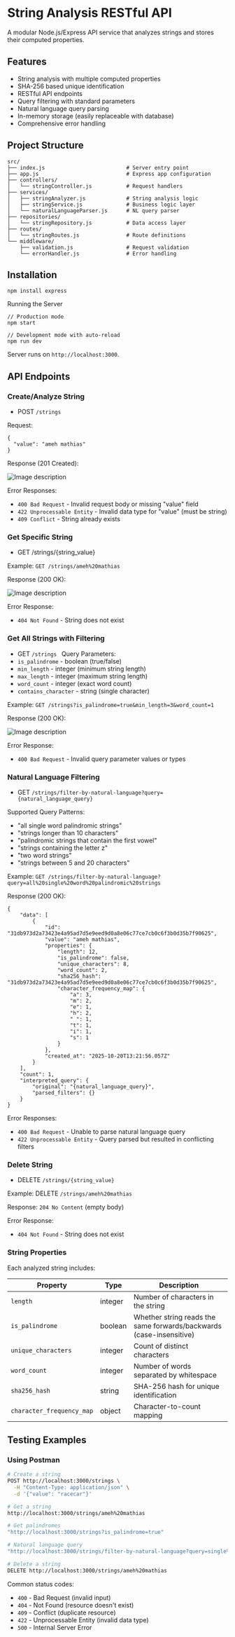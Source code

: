 # String Analysis RESTful API
A modular Node.js/Express API service that analyzes strings and stores their computed properties.

## Features
- String analysis with multiple computed properties
- SHA-256 based unique identification
- RESTful API endpoints
- Query filtering with standard parameters
- Natural language query parsing
- In-memory storage (easily replaceable with database)
- Comprehensive error handling

## Project Structure

```
src/
├── index.js                          # Server entry point
├── app.js                            # Express app configuration
├── controllers/
│   └── stringController.js           # Request handlers
├── services/
│   ├── stringAnalyzer.js             # String analysis logic
│   ├── stringService.js              # Business logic layer
│   └── naturalLanguageParser.js      # NL query parser
├── repositories/
│   └── stringRepository.js           # Data access layer
├── routes/
│   └── stringRoutes.js               # Route definitions
└── middleware/
    ├── validation.js                 # Request validation
    └── errorHandler.js               # Error handling
```

## Installation

```
npm install express
```
Running the Server

```
// Production mode
npm start

// Development mode with auto-reload
npm run dev
```
Server runs on `http://localhost:3000`.

## API Endpoints
### Create/Analyze String
- POST `/strings`

Request:

```
{
  "value": "ameh mathias"
}

```
Response (201 Created):

![Image description](https://dev-to-uploads.s3.amazonaws.com/uploads/articles/5mkzdie0813tsxzggmpp.png)

Error Responses:

- `400 Bad Request` - Invalid request body or missing "value" field
- `422 Unprocessable Entity` - Invalid data type for "value" (must be string)
- `409 Conflict` - String already exists

### Get Specific String
- GET /strings/{string_value}

Example: `GET /strings/ameh%20mathias`

Response (200 OK):

![Image description](https://dev-to-uploads.s3.amazonaws.com/uploads/articles/usd9iiau08sbtj6xciwh.png)

Error Response:
- `404 Not Found` - String does not exist

### Get All Strings with Filtering

- GET `/strings
`
Query Parameters:
- `is_palindrome` - boolean (true/false)
- `min_length` - integer (minimum string length)
- `max_length` - integer (maximum string length)
- `word_count` - integer (exact word count)
- `contains_character` - string (single character)

Example: `GET /strings?is_palindrome=true&min_length=3&word_count=1`

Response (200 OK):

![Image description](https://dev-to-uploads.s3.amazonaws.com/uploads/articles/5huezgl8av95nh21midx.png)

Error Response:
- `400 Bad Request` - Invalid query parameter values or types

### Natural Language Filtering
- GET `/strings/filter-by-natural-language?query={natural_language_query}`

Supported Query Patterns:
- "all single word palindromic strings"
- "strings longer than 10 characters"
- "palindromic strings that contain the first vowel"
- "strings containing the letter z"
- "two word strings"
- "strings between 5 and 20 characters"

Example: `GET /strings/filter-by-natural-language?query=all%20single%20word%20palindromic%20strings`

Response (200 OK):

```
{
    "data": [
        {
            "id": "31db973d2a73423e4a95ad7d5e9eed9d0a8e06c77ce7cb0c6f3b0d35b7f90625",
            "value": "ameh mathias",
            "properties": {
                "length": 12,
                "is_palindrome": false,
                "unique_characters": 8,
                "word_count": 2,
                "sha256_hash": "31db973d2a73423e4a95ad7d5e9eed9d0a8e06c77ce7cb0c6f3b0d35b7f90625",
                "character_frequency_map": {
                    "a": 3,
                    "m": 2,
                    "e": 1,
                    "h": 2,
                    " ": 1,
                    "t": 1,
                    "i": 1,
                    "s": 1
                }
            },
            "created_at": "2025-10-20T13:21:56.057Z"
        }
    ],
    "count": 1,
    "interpreted_query": {
        "original": "{natural_language_query}",
        "parsed_filters": {}
    }
}
```
Error Responses:
- `400 Bad Request` - Unable to parse natural language query
- `422 Unprocessable Entity` - Query parsed but resulted in conflicting filters

### Delete String
- DELETE `/strings/{string_value}`

Example: DELETE `/strings/ameh%20mathias`

Response:
 `204 No Content` (empty body)

Error Response:
- `404 Not Found` - String does not exist

### String Properties

Each analyzed string includes:

| Property | Type | Description |
|----------|------|-------------|
| `length` | integer | Number of characters in the string |
| `is_palindrome` | boolean | Whether string reads the same forwards/backwards (case-insensitive) |
| `unique_characters` | integer | Count of distinct characters |
| `word_count` | integer | Number of words separated by whitespace |
| `sha256_hash` | string | SHA-256 hash for unique identification |
| `character_frequency_map` | object | Character-to-count mapping |

## Testing Examples

### Using Postman

```bash
# Create a string
POST http://localhost:3000/strings \
  -H "Content-Type: application/json" \
  -d '{"value": "racecar"}'

# Get a string
http://localhost:3000/strings/ameh%20mathias

# Get palindromes
"http://localhost:3000/strings?is_palindrome=true"

# Natural language query
"http://localhost:3000/strings/filter-by-natural-language?query=single%20word%20palindromic%20strings"

# Delete a string
DELETE http://localhost:3000/strings/ameh%20mathias
```

Common status codes:
- `400` - Bad Request (invalid input)
- `404` - Not Found (resource doesn't exist)
- `409` - Conflict (duplicate resource)
- `422` - Unprocessable Entity (invalid data type)
- `500` - Internal Server Error
